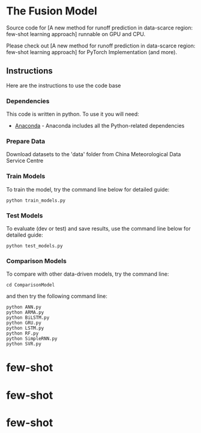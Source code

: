 # The Fusion Model
Source code for [A new method for runoff prediction in data-scarce region: few-shot learning approach] runnable on GPU and CPU.

Please check out [A new method for runoff prediction in data-scarce region: few-shot learning approach] for PyTorch Implementation (and more). 

## Instructions
Here are the instructions to use the code base

### Dependencies
This code is written in python. To use it you will need:
* [Anaconda](https://www.continuum.io/) - Anaconda includes all the Python-related dependencies

### Prepare Data
Download datasets to the 'data' folder from China Meteorological Data Service Centre

### Train Models
To train the model, try the command line below for detailed guide:
```
python train_models.py
```

### Test Models
To evaluate (dev or test) and save results, use the command line below for detailed guide:
```
python test_models.py
```

### Comparison Models
To compare with other data-driven models, try the command line:
```
cd ComparisonModel
```
and then try the following command line:
```
python ANN.py
python ARMA.py
python BiLSTM.py
python GRU.py
python LSTM.py
python RF.py
python SimpleRNN.py
python SVR.py
```
# few-shot
# few-shot
# few-shot
